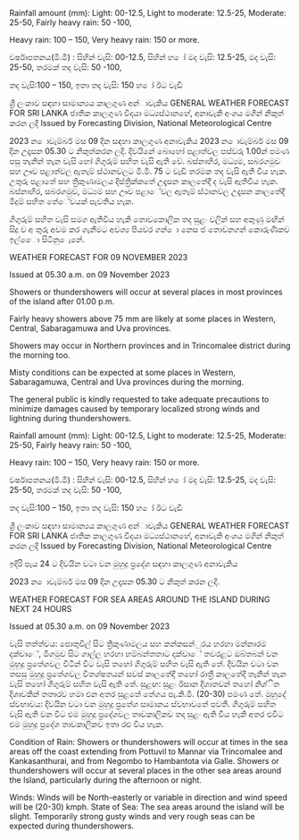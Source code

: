 Rainfall amount (mm): Light: 00-12.5, Light to moderate: 12.5-25, Moderate: 25-50, Fairly heavy rain: 50 -100,

Heavy rain: 100 – 150, Very heavy rain: 150 or more.

වර්ෂාපතනය(මි.මී) : සිහින් වැසි: 00-12.5, සිහින් හ ෝ මද වැසි: 12.5-25, මද වැසි: 25-50, තරමක් තද වැසි: 50 -100,

තද වැසි:100 – 150, ඉතා තද වැසි: 150 හ ෝ ඊට වැඩි

ශ්‍රී ලංකාව සඳහා සාමාන්‍යය කාලගුණ අන්‍ාවැකිය GENERAL WEATHER FORECAST FOR SRI LANKA ජාතික කාලගුණ විදයා මධ්‍යස්ථානහේ, අනාවැකි අංශය මගින් නිකුත් කරන ලදි Issued by Forecasting Division, National Meteorological Centre

2023 න ොවැම්බර් මස 09 දින සඳහා කාලගුණ අනාවැකිය 2023 න ොවැම්බර් මස 09 දින උදෑසන 05.30 ට නිකුත්කරන ලදි. දිවයිනේ බොහෝ පළාත්වල පස්වරු 1.00න් පමණ පසු තැනින් තැන වැසි හෝ ගිගුරුම් සහිත වැසි ඇති වේ. බස්නාහිර, මධ්‍යම, සබරගමුව සහ ඌව පළාත්වල ඇතැම් ස්ථානවලට මි.මී. 75 ට වැඩි තරමක තද වැසි ඇති විය හැක. උතුරු පළාතේ සහ ත්‍රිකුණාමලය දිස්ත්‍රික්කතේ උදෑසන කාලතේදී ද වැසි ඇතිවිය හැක. බස්නාහිර, සබරගමුව, මධ්‍යම සහ ඌව පළාේවල ඇතැම් ස්ථානවල උදෑසන කාලතේදී මීදුම් සහිත තේේවයක් පැවතිය හැක.

ගිගුරුම් සහිත වැසි සමග ඇතිවිය හැකි තොවකොලික තද සුළං වලින් සහ අකුණු මඟින් සිදු ව අ තුරු අවම කර ගැනීමට අවශ්‍ය පියවර ගන් ො නෙස ජ තොවනගන් කොරුණිකව ඉල්ෙො සිටිනු ෙැනේ.

WEATHER FORECAST FOR 09 NOVEMBER 2023

Issued at 05.30 a.m. on 09 November 2023

Showers or thundershowers will occur at several places in most provinces of the island after 01.00 p.m.

Fairly heavy showers above 75 mm are likely at some places in Western, Central, Sabaragamuwa and Uva provinces.

Showers may occur in Northern provinces and in Trincomalee district during the morning too.

Misty conditions can be expected at some places in Western, Sabaragamuwa, Central and Uva provinces during the morning.

The general public is kindly requested to take adequate precautions to minimize damages caused by temporary localized strong winds and lightning during thundershowers.

Rainfall amount (mm): Light: 00-12.5, Light to moderate: 12.5-25, Moderate: 25-50, Fairly heavy rain: 50 -100,

Heavy rain: 100 – 150, Very heavy rain: 150 or more.

වර්ෂාපතනය(මි.මී) : සිහින් වැසි: 00-12.5, සිහින් හ ෝ මද වැසි: 12.5-25, මද වැසි: 25-50, තරමක් තද වැසි: 50 -100,

තද වැසි:100 – 150, ඉතා තද වැසි: 150 හ ෝ ඊට වැඩි

ශ්‍රී ලංකාව සඳහා සාමාන්‍යය කාලගුණ අන්‍ාවැකිය GENERAL WEATHER FORECAST FOR SRI LANKA ජාතික කාලගුණ විදයා මධ්‍යස්ථානහේ, අනාවැකි අංශය මගින් නිකුත් කරන ලදි Issued by Forecasting Division, National Meteorological Centre

ඉදිරි පැය 24 ට දිවයින වටා වන මුහුදු ප්‍රදේශ සඳහා කාලගුණ අනාවැකිය

2023 න ොවැම්බර් මස 09 දින උදෑසන 05.30 ට නිකුත් කරන ලදි.

WEATHER FORECAST FOR SEA AREAS AROUND THE ISLAND DURING NEXT 24 HOURS

Issued at 05.30 a.m. on 09 November 2023

වැසි තත්ත්වය: පොතුවිල් සිට ත්‍රිකුණාමලය සහ කන්කසන්ුරය හරහා මන්නාරම දක්වාේ, මීගමුව සිට ගාල්ල හරහා හම්බන්තතාට දක්වාේ තවරළට ඔබ්තබන් වන මුහුදු ප්‍රතේශවල විටින් විට වැසි තහෝ ගිගුරුම් සහිත වැසි ඇති තේ. දිවයින වටා වන තසසු මුහුදු ප්‍රතේශවල විතශ්ෂතයන් සවස් කාලතේදී තහෝ රාත්‍රී කාලතේදී තැනින් තැන වැසි තහෝ ගිගුරුම් සහිත වැසි ඇති තේ. සුළඟ: සුළං ඊසාන දිශාතවන් තහෝ නිශ්ිත දිශාවකින් තතාරව හමා එන අතර සුළතේ තේගය පැ.කි.මී. (20-30) පමණ තේ. මුහුදේ ස්වභාවය: දිවයින වටා වන මුහුදු ප්‍රතේශ සාමානය ස්වභාවතේ පවතී. ගිගුරුම් සහිත වැසි ඇති වන විට එම මුහුදු ප්‍රදේශවල තාවකාලිකව තද සුළං ඇති විය හැකි අතර එවිට එම මුහුදු ප්‍රදේශ තාවකාලිකව ඉතා රළු විය හැක.

Condition of Rain: Showers or thundershowers will occur at times in the sea areas off the coast extending from Pottuvil to Mannar via Trincomalee and Kankasanthurai, and from Negombo to Hambantota via Galle. Showers or thundershowers will occur at several places in the other sea areas around the Island, particularly during the afternoon or night.

Winds: Winds will be North-easterly or variable in direction and wind speed will be (20-30) kmph. State of Sea: The sea areas around the island will be slight. Temporarily strong gusty winds and very rough seas can be expected during thundershowers.